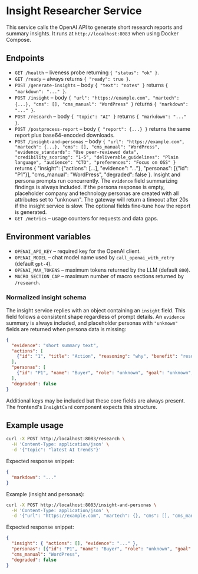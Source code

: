 # Insight Researcher Service

This service calls the OpenAI API to generate short research reports and summary insights.
It runs at `http://localhost:8083` when using Docker Compose.

## Endpoints

- `GET /health` – liveness probe returning `{ "status": "ok" }`.
- `GET /ready` – always returns `{ "ready": true }`.
- `POST /generate-insights` – body `{ "text": "notes" }` returns `{ "markdown": "..." }`.
- `POST /insight` – body `{ "url": "https://example.com", "martech": {...}, "cms": [], "cms_manual": "WordPress" }`
  returns `{ "markdown": "..." }`.
- `POST /research` – body `{ "topic": "AI" }` returns `{ "markdown": "..." }`.
- `POST /postprocess-report` – body `{ "report": {...} }` returns the same report
  plus base64-encoded downloads.
- `POST /insight-and-personas` – body `{ "url": "https://example.com", "martech": {...}, "cms": [], "cms_manual": "WordPress", "evidence_standards": "Use peer-reviewed data", "credibility_scoring": "1-5", "deliverable_guidelines": "Plain language", "audience": "CTO", "preferences": "Focus on OSS" }`
  returns { "insight": {"actions": [...], "evidence": "..."}, "personas": [{"id": "P1"}], "cms_manual": "WordPress", "degraded": false }. Insight and persona prompts run concurrently. The `evidence` field summarizing findings is always included. If the persona response is empty, placeholder company and technology personas are created with all attributes set to "unknown". The gateway will return a timeout after 20s if the insight service is slow. The optional fields fine‑tune how the report is generated.
- `GET /metrics` – usage counters for requests and data gaps.

## Environment variables

- `OPENAI_API_KEY` – required key for the OpenAI client.
- `OPENAI_MODEL` – chat model name used by `call_openai_with_retry`
  (default `gpt-4`).
- `OPENAI_MAX_TOKENS` – maximum tokens returned by the LLM
  (default `800`).
- `MACRO_SECTION_CAP` – maximum number of macro sections returned by `/research`.

### Normalized insight schema

The insight service replies with an object containing an `insight` field. This
field follows a consistent shape regardless of prompt details. An `evidence`
summary is always included, and placeholder personas with `"unknown"` fields
are returned when persona data is missing:

```json
{
  "evidence": "short summary text",
  "actions": [
    {"id": "1", "title": "Action", "reasoning": "why", "benefit": "result"}
  ],
  "personas": [
    {"id": "P1", "name": "Buyer", "role": "unknown", "goal": "unknown", "challenge": "unknown"}
  ],
  "degraded": false
}
```

Additional keys may be included but these core fields are always present. The
frontend's `InsightCard` component expects this structure.

## Example usage

```bash
curl -X POST http://localhost:8083/research \
  -H 'Content-Type: application/json' \
  -d '{"topic": "latest AI trends"}'
```

Expected response snippet:

```json
{
  "markdown": "..."
}
```

Example (insight and personas):

```bash
curl -X POST http://localhost:8083/insight-and-personas \
  -H 'Content-Type: application/json' \
  -d '{"url": "https://example.com", "martech": {}, "cms": [], "cms_manual": "WordPress", "evidence_standards": "Use peer-reviewed data", "credibility_scoring": "1-5", "deliverable_guidelines": "Plain language", "audience": "CTO", "preferences": "Focus on OSS"}'
```

Expected response snippet:

```json
{
  "insight": { "actions": [], "evidence": "..." },
  "personas": [{"id": "P1", "name": "Buyer", "role": "unknown", "goal": "unknown", "challenge": "unknown"}],
  "cms_manual": "WordPress",
  "degraded": false
}
```

